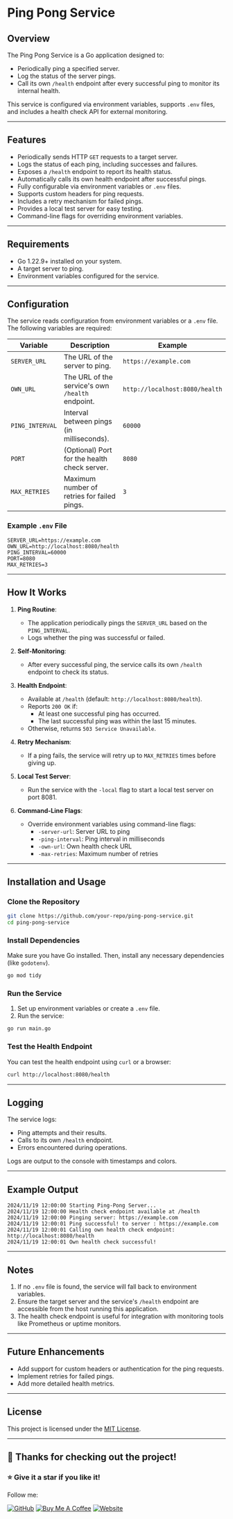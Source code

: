 # Ping Pong Service

## Overview

The Ping Pong Service is a Go application designed to:
- Periodically ping a specified server.
- Log the status of the server pings.
- Call its own `/health` endpoint after every successful ping to monitor its internal health.

This service is configured via environment variables, supports `.env` files, and includes a health check API for external monitoring.

---

## Features

- Periodically sends HTTP `GET` requests to a target server.
- Logs the status of each ping, including successes and failures.
- Exposes a `/health` endpoint to report its health status.
- Automatically calls its own health endpoint after successful pings.
- Fully configurable via environment variables or `.env` files.
- Supports custom headers for ping requests.
- Includes a retry mechanism for failed pings.
- Provides a local test server for easy testing.
- Command-line flags for overriding environment variables.

---

## Requirements

- Go 1.22.9+ installed on your system.
- A target server to ping.
- Environment variables configured for the service.

---

## Configuration

The service reads configuration from environment variables or a `.env` file. The following variables are required:

| Variable       | Description                                         | Example                     |
|----------------|-----------------------------------------------------|-----------------------------|
| `SERVER_URL`   | The URL of the server to ping.                      | `https://example.com`       |
| `OWN_URL`      | The URL of the service's own `/health` endpoint.    | `http://localhost:8080/health` |
| `PING_INTERVAL`| Interval between pings (in milliseconds).           | `60000`                     |
| `PORT`         | (Optional) Port for the health check server.        | `8080`                      |
| `MAX_RETRIES`  | Maximum number of retries for failed pings.         | `3`                         |

### Example `.env` File

```dotenv
SERVER_URL=https://example.com
OWN_URL=http://localhost:8080/health
PING_INTERVAL=60000
PORT=8080
MAX_RETRIES=3
```

---

## How It Works

1. **Ping Routine**:
   - The application periodically pings the `SERVER_URL` based on the `PING_INTERVAL`.
   - Logs whether the ping was successful or failed.

2. **Self-Monitoring**:
   - After every successful ping, the service calls its own `/health` endpoint to check its status.

3. **Health Endpoint**:
   - Available at `/health` (default: `http://localhost:8080/health`).
   - Reports `200 OK` if:
     - At least one successful ping has occurred.
     - The last successful ping was within the last 15 minutes.
   - Otherwise, returns `503 Service Unavailable`.

4. **Retry Mechanism**:
   - If a ping fails, the service will retry up to `MAX_RETRIES` times before giving up.

5. **Local Test Server**:
   - Run the service with the `-local` flag to start a local test server on port 8081.

6. **Command-Line Flags**:
   - Override environment variables using command-line flags:
     - `-server-url`: Server URL to ping
     - `-ping-interval`: Ping interval in milliseconds
     - `-own-url`: Own health check URL
     - `-max-retries`: Maximum number of retries

---

## Installation and Usage

### Clone the Repository

```bash
git clone https://github.com/your-repo/ping-pong-service.git
cd ping-pong-service
```

### Install Dependencies

Make sure you have Go installed. Then, install any necessary dependencies (like `godotenv`).

```bash
go mod tidy
```

### Run the Service

1. Set up environment variables or create a `.env` file.
2. Run the service:

```bash
go run main.go
```

### Test the Health Endpoint

You can test the health endpoint using `curl` or a browser:

```bash
curl http://localhost:8080/health
```

---

## Logging

The service logs:
- Ping attempts and their results.
- Calls to its own `/health` endpoint.
- Errors encountered during operations.

Logs are output to the console with timestamps and colors.

---

## Example Output

```plaintext
2024/11/19 12:00:00 Starting Ping-Pong Server...
2024/11/19 12:00:00 Health check endpoint available at /health
2024/11/19 12:00:00 Pinging server: https://example.com
2024/11/19 12:00:01 Ping successful! to server : https://example.com
2024/11/19 12:00:01 Calling own health check endpoint: http://localhost:8080/health
2024/11/19 12:00:01 Own health check successful!
```

---

## Notes

1. If no `.env` file is found, the service will fall back to environment variables.
2. Ensure the target server and the service's `/health` endpoint are accessible from the host running this application.
3. The health check endpoint is useful for integration with monitoring tools like Prometheus or uptime monitors.

---

## Future Enhancements

- Add support for custom headers or authentication for the ping requests.
- Implement retries for failed pings.
- Add more detailed health metrics.

---

## License

This project is licensed under the [MIT License](LICENSE).

---

## 🙏 Thanks for checking out the project!
### ⭐ Give it a star if you like it!

Follow me:

[![GitHub](https://img.shields.io/badge/GitHub-100000?style=for-the-badge&logo=github&logoColor=white)](https://github.com/SumonRayy/)
[![Buy Me A Coffee](https://img.shields.io/badge/Buy_Me_A_Coffee-FFDD00?style=for-the-badge&logo=buy-me-a-coffee&logoColor=black)](https://www.buymeacoffee.com/sumonrayyy)
[![Website](https://img.shields.io/badge/Website-4285F4?style=for-the-badge&logo=google-chrome&logoColor=white)](https://sumonrayy.xyz/)